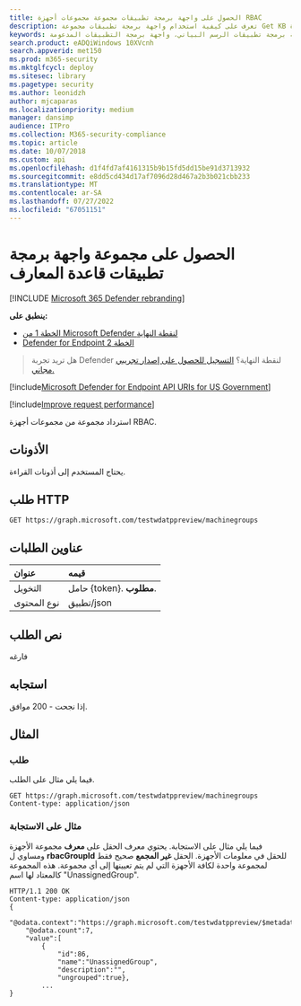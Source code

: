 ```yaml
---
title: الحصول على واجهة برمجة تطبيقات مجموعة مجموعات أجهزة RBAC
description: تعرف على كيفية استخدام واجهة برمجة تطبيقات مجموعة Get KB لاسترداد مجموعة من مجموعات أجهزة RBAC في Microsoft Defender لنقطة النهاية.
keywords: واجهة برمجة التطبيقات، واجهة برمجة تطبيقات الرسم البياني، واجهة برمجة التطبيقات المدعومة، get، RBAC، المجموعة
search.product: eADQiWindows 10XVcnh
search.appverid: met150
ms.prod: m365-security
ms.mktglfcycl: deploy
ms.sitesec: library
ms.pagetype: security
ms.author: leonidzh
author: mjcaparas
ms.localizationpriority: medium
manager: dansimp
audience: ITPro
ms.collection: M365-security-compliance
ms.topic: article
ms.date: 10/07/2018
ms.custom: api
ms.openlocfilehash: d1f4fd7af4161315b9b15fd5dd15be91d3713932
ms.sourcegitcommit: e8dd5cd434d17af7096d28d467a2b3b021cbb233
ms.translationtype: MT
ms.contentlocale: ar-SA
ms.lasthandoff: 07/27/2022
ms.locfileid: "67051151"
---
```

# <a name="get-kb-collection-api"></a>الحصول على مجموعة واجهة برمجة تطبيقات قاعدة المعارف

[!INCLUDE [Microsoft 365 Defender rebranding](../../includes/microsoft-defender.md)]


**ينطبق على:** 
- [الخطة 1 من Microsoft Defender لنقطة النهاية](https://go.microsoft.com/fwlink/?linkid=2154037)
- [Defender for Endpoint الخطة 2](https://go.microsoft.com/fwlink/?linkid=2154037)

> هل تريد تجربة Defender لنقطة النهاية؟ [التسجيل للحصول على إصدار تجريبي مجاني.](https://signup.microsoft.com/create-account/signup?products=7f379fee-c4f9-4278-b0a1-e4c8c2fcdf7e&ru=https://aka.ms/MDEp2OpenTrial?ocid=docs-wdatp-exposedapis-abovefoldlink)

[!include[Microsoft Defender for Endpoint API URIs for US Government](../../includes/microsoft-defender-api-usgov.md)]

[!include[Improve request performance](../../includes/improve-request-performance.md)]

استرداد مجموعة من مجموعات أجهزة RBAC.

## <a name="permissions"></a>الأذونات

يحتاج المستخدم إلى أذونات القراءة.

## <a name="http-request"></a>طلب HTTP

```http
GET https://graph.microsoft.com/testwdatppreview/machinegroups
```

## <a name="request-headers"></a>عناوين الطلبات

عنوان|قيمه
:---|:---
التخويل | حامل {token}. **مطلوب**.
نوع المحتوى | تطبيق/json

## <a name="request-body"></a>نص الطلب

فارغه

## <a name="response"></a>استجابه

إذا نجحت - 200 موافق.

## <a name="example"></a>المثال

### <a name="request"></a>طلب

فيما يلي مثال على الطلب.

```http
GET https://graph.microsoft.com/testwdatppreview/machinegroups
Content-type: application/json
```

### <a name="response-example"></a>مثال على الاستجابة

فيما يلي مثال على الاستجابة.
يحتوي معرف الحقل على **معرف** مجموعة الأجهزة ومساوي ل **rbacGroupId** للحقل في معلومات الأجهزة.
الحقل **غير المجمع** صحيح فقط لمجموعة واحدة لكافة الأجهزة التي لم يتم تعيينها إلى أي مجموعة. هذه المجموعة كالمعتاد لها اسم "UnassignedGroup".

```http
HTTP/1.1 200 OK
Content-type: application/json
{
    "@odata.context":"https://graph.microsoft.com/testwdatppreview/$metadata#MachineGroups",
    "@odata.count":7,
    "value":[
        {
            "id":86,
            "name":"UnassignedGroup",
            "description":"",
            "ungrouped":true},
        ...
}
```
